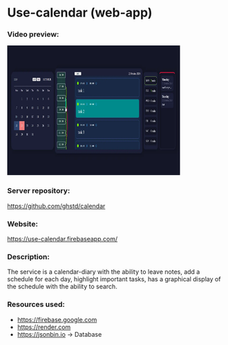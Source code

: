 # Use-calendar (web-app)

### Video preview:
<a href="https://firebasestorage.googleapis.com/v0/b/projects-aggregator-database.appspot.com/o/use_calendar.mp4?alt=media&token=35b25739-c1c1-4fea-a904-8630e825a343">
    <img src="./use_calendar.webp" alt="video preview" width="400" height="300">
</a>

### Server repository:
https://github.com/ghstd/calendar

### Website:
https://use-calendar.firebaseapp.com/

### Description:
The service is a calendar-diary with the ability to leave notes, add a schedule for each day, highlight important tasks, has a graphical display of the schedule with the ability to search.

### Resources used:
- https://firebase.google.com
- https://render.com
- https://jsonbin.io -> Database
